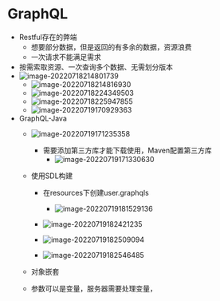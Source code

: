 # GraphQL

- Restful存在的弊端
  - 想要部分数据，但是返回的有多余的数据，资源浪费
  - 一次请求不能满足需求
- 按需索取资源、一次查询多个数据、无需划分版本
- ![image-20220718214801739](GraphQL/image-20220718214801739.png)
  - ![image-20220718214816930](GraphQL/image-20220718214816930.png)
  - ![image-20220718224349503](GraphQL/image-20220718224349503.png)
  - ![image-20220718225947855](GraphQL/image-20220718225947855.png)
  - ![image-20220719170929363](GraphQL/image-20220719170929363.png)
- GraphQL-Java
  - ![image-20220719171235358](GraphQL/image-20220719171235358.png)
    - 需要添加第三方库才能下载使用，Maven配置第三方库
      - ![image-20220719171330630](GraphQL/image-20220719171330630.png)

  - 使用SDL构建
    - 在resources下创建user.graphqls
      - ![image-20220719181529136](GraphQL/image-20220719181529136.png)

    - ![image-20220719182421235](GraphQL/image-20220719182421235.png)
    - ![image-20220719182509094](GraphQL/image-20220719182509094.png)
    - ![image-20220719182546485](GraphQL/image-20220719182546485.png)
  - 对象嵌套
  - 参数可以是变量，服务器需要处理变量，